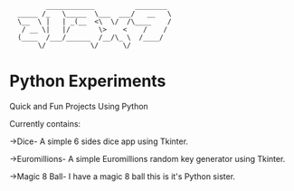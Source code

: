              ____________          ________ 
      _____ /_   \_____  \___  ___/   __   \
      \__  \ |   | _(__  <\  \/  /\____    /
       / __ \|   |/       \>    <    /    / 
      (____  /___/______  /__/\_ \  /____/  
           \/           \/      \/     

# Python Experiments
Quick and Fun Projects Using Python

Currently contains:

->Dice-
  A simple 6 sides dice app using Tkinter.
  
->Euromillions-
  A simple Euromillions random key generator using Tkinter.
  
->Magic 8 Ball-
  I have a magic 8 ball this is it's Python sister.
